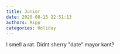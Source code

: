 ```yaml
---
title: Junior
date: 2020-08-15 22:51:13
authors: Ripp
categories: Holiday
---
```


 I smell a rat.
Didnt sherry "date" mayor kant?